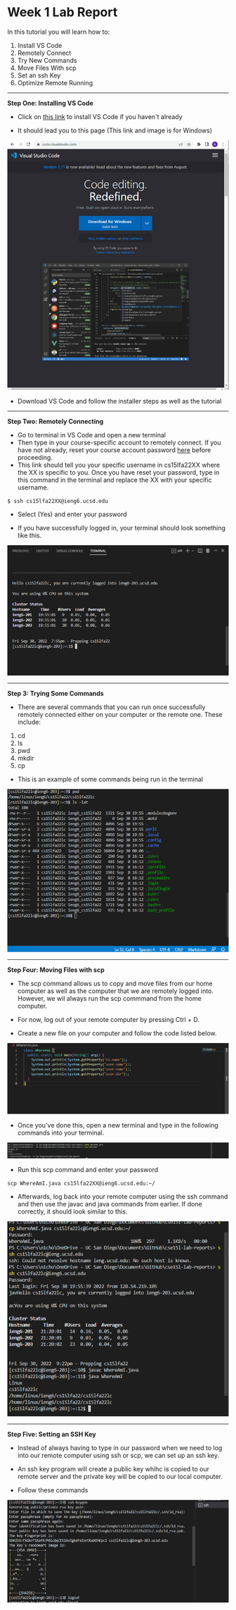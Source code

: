 # Week 1 Lab Report

In this tutorial you will learn how to: 

1. Install VS Code
2. Remotely Connect
3. Try New Commands
4. Move Files With scp
5. Set an ssh Key
6. Optimize Remote Running

---

**Step One: Installing VS Code**

* Click on [this link](https://code.visualstudio.com/) to install VS Code if you haven't already

* It should lead you to this page (This link and image is for Windows)

![my image](VS-Code.png)

* Download VS Code and follow the installer steps as well as the tutorial 

---

**Step Two: Remotely Connecting**

* Go to terminal in VS Code and open a new terminal 
* Then type in your course-specific account to remotely connect. If you have not already, reset your course account password [here](https://sdacs.ucsd.edu/~icc/index.php) before proceeding. 
* This link should tell you your specific username in cs15lfa22XX where the XX is specific to you. 
Once you have reset your password, type in this command in the terminal and replace the XX with your specific username.

```
$ ssh cs15lfa22XX@ieng6.ucsd.edu
```
* Select (Yes) and enter your password 

* If you have successfully logged in, your terminal should look something like this. 

![terminal](terminal.png)

---

**Step 3: Trying Some Commands**

* There are several commands that you can run once successfully remotely connected either on your computer or the remote one. These include: 

1. cd
2. ls
3. pwd
4. mkdir
5. cp

* This is an example of some commands being run in the terminal

![commands](commands.png)

---

**Step Four: Moving Files with scp**

* The scp command allows us to copy and move files from our home computer as well as the computer that we are remotely logged into. However, we wil always run the scp commmand from the home computer. 

* For now, log out of your remote computer by pressing Ctrl + D. 

* Create a new file on your computer and follow the code listed below. 

![whereAmI](whereAmI.png)

* Once you've done this, open a new terminal and type in the following commands into your terminal. 

![javac](javac.png)

* Run this scp command and enter your password

```
scp WhereAmI.java cs15lfa22XX@ieng6.ucsd.edu:~/

```

* Afterwards, log back into your remote computer using the ssh command and then use the javac and java commands from earlier. If done correctly, it should look similar to this. 

![remoteJavac](remoteJavac.png)

---

**Step Five: Setting an SSH Key**

* Instead of always having to type in our password when we need to log into our remote computer using ssh or scp, we can set up an ssh key. 

* An ssh key program will create a public key whihc is copied to our remote server and the private key will be copied to our local computer. 

* Follow these commands

![ssh](ssh.png)

